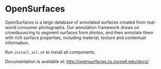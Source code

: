 # OpenSurfaces

OpenSurfaces is a large database of annotated surfaces created from real-world
consumer photographs. Our annotation framework draws on crowdsourcing to
segment surfaces from photos, and then annotate them with rich surface
properties, including material, texture and contextual information.

Run `install_all.sh` to install all components.

Documentation is available at: http://opensurfaces.cs.cornell.edu/docs/
